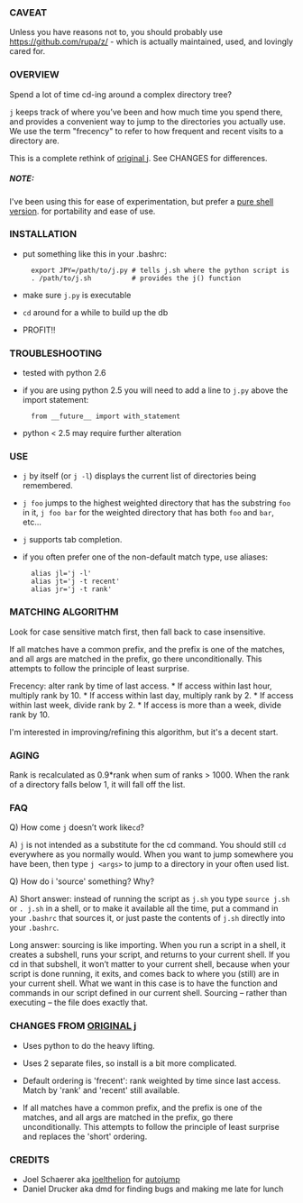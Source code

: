 ### CAVEAT

Unless you have reasons not to, you should probably use https://github.com/rupa/z/ - which is actually maintained,
used, and lovingly cared for.

### OVERVIEW

Spend a lot of time cd-ing around a complex directory tree?

`j` keeps track of where you’ve been and how much time you spend there, and provides a convenient way to jump to the directories you actually use. We use the term "frecency" to refer to how frequent and recent visits to a directory are.

This is a complete rethink of [original j](http://github.com/rupa/j/). See CHANGES for differences.

##### NOTE:

I've been using this for ease of experimentation, but prefer a [pure shell version](http://github.com/rupa/z).  for portability and ease of use.


### INSTALLATION

* put something like this in your .bashrc:

        export JPY=/path/to/j.py # tells j.sh where the python script is
        . /path/to/j.sh          # provides the j() function

* make sure `j.py` is executable
* `cd` around for a while to build up the db
* PROFIT!!

### TROUBLESHOOTING

* tested with python 2.6

* if you are using python 2.5 you will need to add a line to `j.py` above the import statement:

        from __future__ import with_statement

* python < 2.5 may require further alteration

### USE

* `j` by itself (or `j -l`) displays the current list of directories being remembered.

* `j foo` jumps to the highest weighted directory that has the substring `foo` in it, `j foo bar` for the weighted directory that has both `foo` and `bar`, etc...

* `j` supports tab completion.

* if you often prefer one of the non-default match type, use aliases:

        alias jl='j -l'
        alias jt='j -t recent'
        alias jr='j -t rank'

### MATCHING ALGORITHM

Look for case sensitive match first, then fall back to case insensitive.

If all matches have a common prefix, and the prefix is one of the matches, and all args are matched in the prefix, go there unconditionally. This attempts to follow the principle of least surprise.

Frecency: alter rank by time of last access.
    * If access within last hour, multiply rank by 10.
    * If access within last day, multiply rank by 2.
    * If access within last week, divide rank by 2.
    * If access is more than a week, divide rank by 10.

I'm interested in improving/refining this algorithm, but it's a decent start.

### AGING

Rank is recalculated as 0.9*rank when sum of ranks > 1000.
When the rank of a directory falls below 1, it will fall off the list.

### FAQ

Q) How come `j` doesn’t work like`cd`?

A) `j` is not intended as a substitute for the cd command. You should still `cd` everywhere as you normally would. When you want to jump somewhere you have been, then type `j <args>` to jump to a directory in your often used list.

Q) How do i 'source' something? Why?

A) Short answer: instead of running the script as `j.sh` you type `source j.sh` or `. j.sh` in a shell, or to make it available all the time, put a command in your `.bashrc` that sources it, or just paste the contents of `j.sh` directly into your `.bashrc`.

Long answer: sourcing is like importing. When you run a script in a shell, it creates a subshell, runs your script, and returns to your current shell. If you cd in that subshell, it won’t matter to your current shell, because when your script is done running, it exits, and comes back to where you (still) are in your current shell. What we want in this case is to have the function and commands in our script defined in our current shell. Sourcing – rather than executing – the file does exactly that.

### CHANGES FROM [ORIGINAL j](http://github.com/rupa/j/)

* Uses python to do the heavy lifting.

* Uses 2 separate files, so install is a bit more complicated.

* Default ordering is 'frecent': rank weighted by time since last access. Match by 'rank' and 'recent' still available.

* If all matches have a common prefix, and the prefix is one of the matches, and all args are matched in the prefix, go there unconditionally. This attempts to follow the principle of least surprise and replaces the 'short' ordering.

### CREDITS

* Joel Schaerer aka [joelthelion](http://github.com/joelthelion/) for [autojump](http://github.com/joelthelion/autojump/)
* Daniel Drucker aka dmd for finding bugs and making me late for lunch
